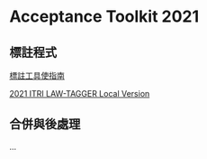 # Acceptance Toolkit 2021
## 標註程式
[標註工具使指南](https://hackmd.io/0nrrMc5NQRKxlZZVkwmD7w)

[2021 ITRI LAW-TAGGER Local Version](https://github.com/NLU-Law-Tech/2021_VerdictTagger/tree/local-mode#下載) 

## 合併與後處理
...